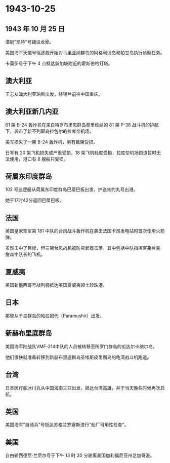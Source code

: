 # 1943-10-25

## 1943 年 10 月 25 日

潜艇"凯特"号铺设龙骨。

美国海军天蝎号驱逐舰开始对马里亚纳群岛的阿格利汉岛和帕甘岛执行侦察任务。

卡莫伊号于下午 4 点抵达新加坡附近的霍斯伯格灯塔。

## 澳大利亚

王志从澳大利亚珀斯出发，经锡兰前往中国重庆。

## 澳大利亚新几内亚

61 架 B-24 轰炸机在来自特罗布里恩群岛基里维纳的 81 架 P-38
战斗机的护航下，袭击了新不列颠岛拉包尔的拉库奈机场。

美军损失了一架 B-24 轰炸机，另有数架受损。

日军有 20 架飞机损失或严重受损，18
架飞机轻度受损，拉库奈机场跑道暂时无法使用，港口有 8 艘船只受损。

## 荷属东印度群岛

102 号巡逻艇从荷属东印度群岛巴厘巴板出发，护送肯约丸号出港。

她于17时42分返回巴厘巴板。

## 法国

英国皇家空军第 181
中队的台风战斗轰炸机在袭击法国卡昂发电站时首次使用火箭弹。

虽然击中了目标，但三架台风战机被防空武器击落，其中包括中队指挥官弗兰克·詹森中队长的飞机。

## 夏威夷

美国新墨西哥号战列舰抵达美国夏威夷领土珍珠港。

## 日本

那智从千岛群岛的帕拉姆代（Paramushir）出发。

## 新赫布里底群岛

美国海军陆战队VMF-214中队的人员被转移至所罗门群岛的瓜达尔卡纳尔岛。

他们很快就准备转移到新赫布里底群岛圣埃斯皮里图岛的龟湾战斗机跑道。

## 台湾

日本医疗船冰川丸从中国海南三亚出发，抵达台湾高雄，并于当天晚些时候再次启航。

## 英国

美国海军"游骑兵"号抵达苏格兰罗塞斯进行"船厂可用性检查"。

## 美国

自由轮西德尼·兰尼尔号于下午 13 时 20 分驶离美国加利福尼亚州芝加哥港。


